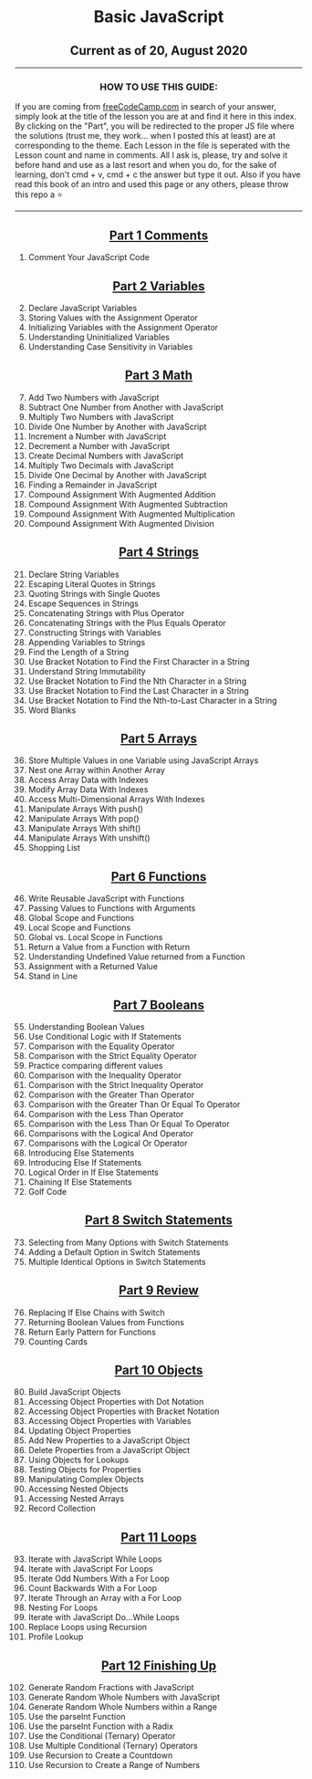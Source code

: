 # <h1 align="center">Basic JavaScript
## <H2 ALIGN="CENTER">Current as of 20, August 2020

---

### <H3 ALIGN="CENTER"> **HOW TO USE THIS GUIDE:** 
If you are coming from [freeCodeCamp.com](https://www.freecodecamp.org/learn/) in search of your answer, simply look at the title of the lesson you are at and find it here in this index. By clicking on the "Part", you will be redirected to the proper JS file where the solutions (trust me, they work... when I posted this at least) are at corresponding to the theme. Each Lesson in the file is seperated with the Lesson count and name in comments. All I ask is, please, try and solve it before hand and use as a last resort and when you do, for the sake of learning, don't cmd + v, cmd + c the answer but type it out. Also if you have read this book of an intro and used this page or any others, please throw this repo a :star:

---

## <H2 ALIGN="CENTER">[Part 1 Comments](https://github.com/h-drew-ellis/freeCodeCamp/blob/master/JavaScript/BasicJavaScript/1Comments.js)
1. Comment Your JavaScript Code

## <H2 ALIGN="CENTER">[Part 2 Variables](https://github.com/h-drew-ellis/freeCodeCamp/blob/master/JavaScript/BasicJavaScript/2Variables.js)
2. Declare JavaScript Variables
3. Storing Values with the Assignment Operator
4. Initializing Variables with the Assignment Operator
5. Understanding Uninitialized Variables
6. Understanding Case Sensitivity in Variables

## <H2 ALIGN="CENTER">[Part 3 Math](https://github.com/h-drew-ellis/freeCodeCamp/blob/master/JavaScript/BasicJavaScript/3Math.js)
7. Add Two Numbers with JavaScript
8. Subtract One Number from Another with JavaScript
9. Multiply Two Numbers with JavaScript
10. Divide One Number by Another with JavaScript
11. Increment a Number with JavaScript
12. Decrement a Number with JavaScript
13. Create Decimal Numbers with JavaScript
14. Multiply Two Decimals with JavaScript
15. Divide One Decimal by Another with JavaScript
16. Finding a Remainder in JavaScript
17. Compound Assignment With Augmented Addition
18. Compound Assignment With Augmented Subtraction
19. Compound Assignment With Augmented Multiplication
20. Compound Assignment With Augmented Division

## <H2 ALIGN="CENTER">[Part 4 Strings](https://github.com/h-drew-ellis/freeCodeCamp/blob/master/JavaScript/BasicJavaScript/4Strings.js)
21. Declare String Variables
22. Escaping Literal Quotes in Strings
23. Quoting Strings with Single Quotes
24. Escape Sequences in Strings
25. Concatenating Strings with Plus Operator
26. Concatenating Strings with the Plus Equals Operator
27. Constructing Strings with Variables
28. Appending Variables to Strings
29. Find the Length of a String
30. Use Bracket Notation to Find the First Character in a String
31. Understand String Immutability
32. Use Bracket Notation to Find the Nth Character in a String
33. Use Bracket Notation to Find the Last Character in a String
34. Use Bracket Notation to Find the Nth-to-Last Character in a String
35. Word Blanks

## <H2 ALIGN="CENTER">[Part 5 Arrays](https://github.com/h-drew-ellis/freeCodeCamp/blob/master/JavaScript/BasicJavaScript/5Arrays.js)
36. Store Multiple Values in one Variable using JavaScript Arrays
37. Nest one Array within Another Array
38. Access Array Data with Indexes
39. Modify Array Data With Indexes
40. Access Multi-Dimensional Arrays With Indexes
41. Manipulate Arrays With push()
42. Manipulate Arrays With pop()
43. Manipulate Arrays With shift()
44. Manipulate Arrays With unshift()
45. Shopping List

## <H2 ALIGN="CENTER">[Part 6 Functions](https://github.com/h-drew-ellis/freeCodeCamp/blob/master/JavaScript/BasicJavaScript/6Functions.js)
46. Write Reusable JavaScript with Functions
47. Passing Values to Functions with Arguments
48. Global Scope and Functions
49. Local Scope and Functions
50. Global vs. Local Scope in Functions
51. Return a Value from a Function with Return
52. Understanding Undefined Value returned from a Function
53. Assignment with a Returned Value
54. Stand in Line

## <H2 ALIGN="CENTER">[Part 7 Booleans](https://github.com/h-drew-ellis/freeCodeCamp/blob/master/JavaScript/BasicJavaScript/7Booleans.js)
55. Understanding Boolean Values
56. Use Conditional Logic with If Statements
57. Comparison with the Equality Operator
58. Comparison with the Strict Equality Operator
59. Practice comparing different values
60. Comparison with the Inequality Operator
61. Comparison with the Strict Inequality Operator
62. Comparison with the Greater Than Operator
63. Comparison with the Greater Than Or Equal To Operator
64. Comparison with the Less Than Operator
65. Comparison with the Less Than Or Equal To Operator
66. Comparisons with the Logical And Operator
67. Comparisons with the Logical Or Operator
68. Introducing Else Statements
69. Introducing Else If Statements
70. Logical Order in If Else Statements
71. Chaining If Else Statements
72. Golf Code

## <H2 ALIGN="CENTER">[Part 8 Switch Statements](https://github.com/h-drew-ellis/freeCodeCamp/blob/master/JavaScript/BasicJavaScript/8SwitchStatements.js)
73. Selecting from Many Options with Switch Statements
74. Adding a Default Option in Switch Statements
75. Multiple Identical Options in Switch Statements

## <H2 ALIGN="CENTER">[Part 9 Review](https://github.com/h-drew-ellis/freeCodeCamp/blob/master/JavaScript/BasicJavaScript/9Review.js)
76. Replacing If Else Chains with Switch
77. Returning Boolean Values from Functions
78. Return Early Pattern for Functions
79. Counting Cards

## <H2 ALIGN="CENTER">[Part 10 Objects](https://github.com/h-drew-ellis/freeCodeCamp/blob/master/JavaScript/BasicJavaScript/10Objects.js)
80. Build JavaScript Objects
81. Accessing Object Properties with Dot Notation
82. Accessing Object Properties with Bracket Notation
83. Accessing Object Properties with Variables
84. Updating Object Properties
85. Add New Properties to a JavaScript Object
86. Delete Properties from a JavaScript Object
87. Using Objects for Lookups
88. Testing Objects for Properties
89. Manipulating Complex Objects
90. Accessing Nested Objects
91. Accessing Nested Arrays
92. Record Collection

## <H2 ALIGN="CENTER">[Part 11 Loops](https://github.com/h-drew-ellis/freeCodeCamp/blob/master/JavaScript/BasicJavaScript/11Loops.js)
93. Iterate with JavaScript While Loops
94. Iterate with JavaScript For Loops
95. Iterate Odd Numbers With a For Loop
96. Count Backwards With a For Loop
97. Iterate Through an Array with a For Loop
98. Nesting For Loops
99. Iterate with JavaScript Do...While Loops
100. Replace Loops using Recursion
101. Profile Lookup

## <H2 ALIGN="CENTER">[Part 12 Finishing Up](https://github.com/h-drew-ellis/freeCodeCamp/blob/master/JavaScript/BasicJavaScript/12Finishing.js)
102. Generate Random Fractions with JavaScript
103. Generate Random Whole Numbers with JavaScript
104. Generate Random Whole Numbers within a Range
105. Use the parseInt Function
106. Use the parseInt Function with a Radix
107. Use the Conditional (Ternary) Operator
108. Use Multiple Conditional (Ternary) Operators
109. Use Recursion to Create a Countdown
110. Use Recursion to Create a Range of Numbers